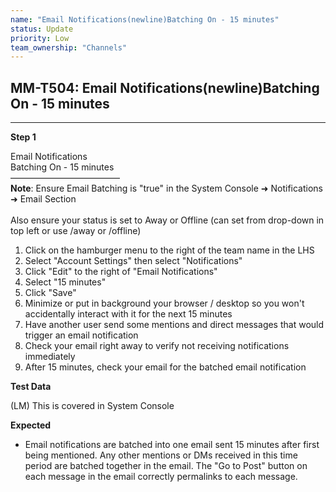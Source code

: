 ```yaml
---
name: "Email Notifications(newline)Batching On - 15 minutes"
status: Update
priority: Low
team_ownership: "Channels"
---
```


## MM-T504: Email Notifications(newline)Batching On - 15 minutes

---

**Step 1**

Email Notifications\
Batching On - 15 minutes\
–––––––––––––––––––––––––\
**Note**: Ensure Email Batching is "true" in the System Console ➜ Notifications ➜ Email Section\
\
Also ensure your status is set to Away or Offline (can set from drop-down in top left or use /away or /offline)

1. Click on the hamburger menu to the right of the team name in the LHS
2. Select "Account Settings" then select "Notifications"
3. Click "Edit" to the right of "Email Notifications"
4. Select "15 minutes"
5. Click "Save"
6. Minimize or put in background your browser / desktop so you won't accidentally interact with it for the next 15 minutes
7. Have another user send some mentions and direct messages that would trigger an email notification
8. Check your email right away to verify not receiving notifications immediately
9. After 15 minutes, check your email for the batched email notification

**Test Data**

(LM) This is covered in System Console

**Expected**

- Email notifications are batched into one email sent 15 minutes after first being mentioned. Any other mentions or DMs received in this time period are batched together in the email. The "Go to Post" button on each message in the email correctly permalinks to each message.
